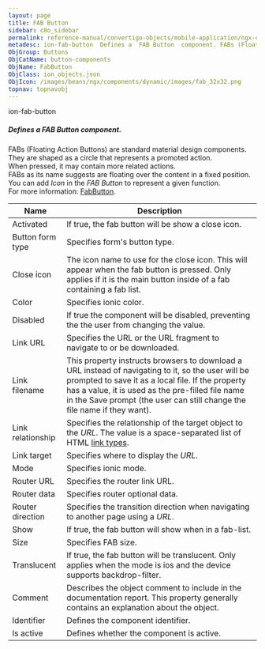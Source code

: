 ```yaml
---
layout: page
title: FAB Button
sidebar: c8o_sidebar
permalink: reference-manual/convertigo-objects/mobile-application/ngx-components/button-components/fab-button/
metadesc: ion-fab-button  Defines a  FAB Button  component. FABs (Floating Action Buttons) are standard material design components. They are shaped as a circle 
ObjGroup: Buttons
ObjCatName: button-components
ObjName: FabButton
ObjClass: ion_objects.json
ObjIcon: /images/beans/ngx/components/dynamic/images/fab_32x32.png
topnav: topnavobj
---
```

ion-fab-button<br/>

##### Defines a <i>FAB Button</i> component.<br/>
FABs (Floating Action Buttons) are standard material design components.<br/>
They are shaped as a circle that represents a promoted action.<br/>
When pressed, it may contain more related actions.<br/>
FABs as its name suggests are floating over the content in a fixed position.<br/>
You can add <i>Icon</i> in the <i>FAB Button</i> to represent a given function.<br/>
 For more information: <a href='https://ionicframework.com/docs/api/fab-button'>FabButton</a>.

Name | Description 
--- | ---
Activated | If true, the fab button will be show a close icon.
Button form type | Specifies form's button type.
Close icon | The icon name to use for the close icon. This will appear when the fab button is pressed. Only applies if it is the main button inside of a fab containing a fab list.
Color | Specifies ionic color.
Disabled | If true the component will be disabled, preventing the the user from changing the value.
Link URL | Specifies the URL or the URL fragment to navigate to or be downloaded.
Link filename | This property instructs browsers to download a URL instead of navigating to it, so the user will be prompted to save it as a local file. If the property has a value, it is used as the pre-filled file name in the Save prompt (the user can still change the file name if they want).
Link relationship | Specifies the relationship of the target object to the <i>URL</i>. The value is a space-separated list of HTML <a href='https://developer.mozilla.org/en-US/docs/Web/HTML/Link_types'>link types</a>.
Link target | Specifies where to display the <i>URL</i>.
Mode | Specifies ionic mode.
Router URL | Specifies the router link URL.
Router data | Specifies router optional data.
Router direction | Specifies the transition direction when navigating to another page using a <i>URL</i>.
Show | If true, the fab button will show when in a fab-list.
Size | Specifies FAB size.
Translucent | If true, the fab button will be translucent. Only applies when the mode is ios and the device supports backdrop-filter.
Comment | Describes the object comment to include in the documentation report.  This property generally contains an explanation about the object. 
Identifier | Defines the component identifier.  
Is active | Defines whether the component is active. 

